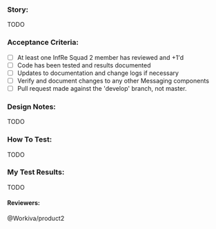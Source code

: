 ### Story:
TODO

### Acceptance Criteria:
- [ ] At least one InfRe Squad 2 member has reviewed and +1'd
- [ ] Code has been tested and results documented
- [ ] Updates to documentation and change logs if necessary
- [ ] Verify and document changes to any other Messaging components
- [ ] Pull request made against the 'develop' branch, not master.

### Design Notes:
TODO

### How To Test:
TODO

### My Test Results:
TODO

#### Reviewers:
@Workiva/product2